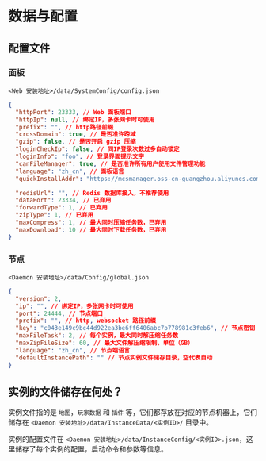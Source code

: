 # 数据与配置

## 配置文件

### 面板

`<Web 安装地址>/data/SystemConfig/config.json`

```json
{
  "httpPort": 23333, // Web 面板端口
  "httpIp": null, // 绑定IP，多张网卡时可使用
  "prefix": "", // http路径前缀
  "crossDomain": true, // 是否准许跨域
  "gzip": false, // 是否开启 gzip 压缩
  "loginCheckIp": false, // 同IP登录次数过多自动锁定
  "loginInfo": "foo", // 登录界面提示文字
  "canFileManager": true, // 是否准许所有用户使用文件管理功能
  "language": "zh_cn", // 面板语言
  "quickInstallAddr": "https://mcsmanager.oss-cn-guangzhou.aliyuncs.com/quick_install.json", // 快速部署说明地址

  "redisUrl": "", // Redis 数据库接入，不推荐使用
  "dataPort": 23334, // 已弃用
  "forwardType": 1, // 已弃用
  "zipType": 1, // 已弃用
  "maxCompress": 1, // 最大同时压缩任务数，已弃用
  "maxDownload": 10 // 最大同时下载任务数，已弃用
}
```

### 节点

`<Daemon 安装地址>/data/Config/global.json`

```json
{
  "version": 2,
  "ip": "", // 绑定IP，多张网卡时可使用
  "port": 24444, // 节点端口
  "prefix": "", // http, websocket 路径前缀
  "key": "c043e149c9bc44d922ea3be6ff6406abc7b778981c3feb6", // 节点密钥
  "maxFileTask": 2, // 每个实例，最大同时解压缩任务数
  "maxZipFileSize": 60, // 最大文件解压缩限制，单位（GB）
  "language": "zh_cn", // 节点端语言
  "defaultInstancePath": "" // 节点实例文件储存目录，空代表自动
}
```

## 实例的文件储存在何处？

实例文件指的是 `地图`，`玩家数据` 和 `插件` 等，它们都存放在对应的节点机器上，它们储存在 `<Daemon 安装地址>/data/InstanceData/<实例ID>/` 目录中。

实例的配置文件在 `<Daemon 安装地址>/data/InstanceConfig/<实例ID>.json`，这里储存了每个实例的配置，启动命令和参数等信息。
